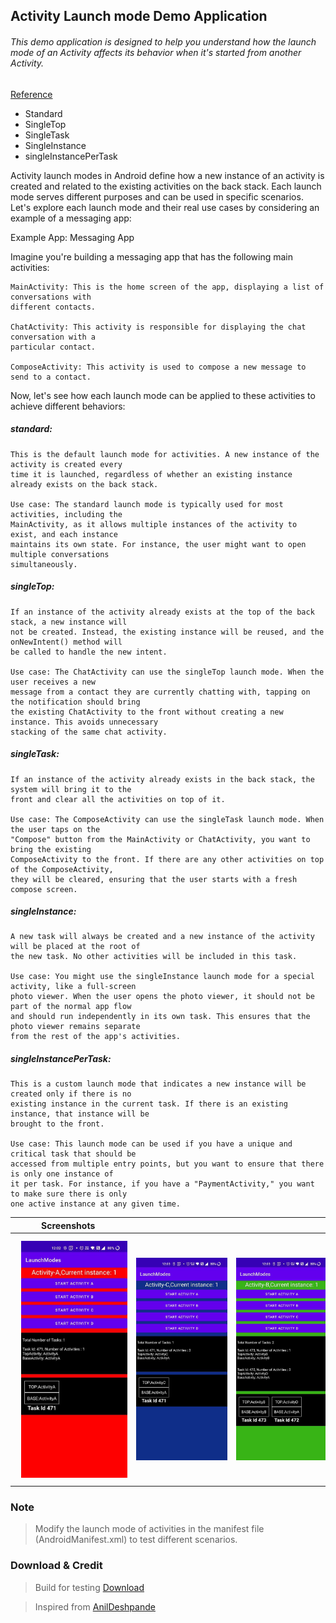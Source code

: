 ## Activity Launch mode Demo Application

###### This demo application is designed to help you understand how the launch mode of an Activity affects its behavior when it's started from another Activity.

 [Reference](https://developer.android.com/guide/topics/manifest/activity-element#lmode)

 * Standard
 * SingleTop
 * SingleTask
 * SingleInstance
 * singleInstancePerTask

Activity launch modes in Android define how a new instance of an activity is created and related to the existing activities on the back stack. Each launch mode serves different purposes and can be used in specific scenarios. Let's explore each launch mode and their real use cases by considering an example of a messaging app:

Example App: Messaging App

Imagine you're building a messaging app that has the following main activities:

    MainActivity: This is the home screen of the app, displaying a list of conversations with 
    different contacts.

    ChatActivity: This activity is responsible for displaying the chat conversation with a 
    particular contact.

    ComposeActivity: This activity is used to compose a new message to send to a contact.

Now, let's see how each launch mode can be applied to these activities to achieve different behaviors:

##### standard:

    This is the default launch mode for activities. A new instance of the activity is created every
    time it is launched, regardless of whether an existing instance already exists on the back stack.

    Use case: The standard launch mode is typically used for most activities, including the 
    MainActivity, as it allows multiple instances of the activity to exist, and each instance 
    maintains its own state. For instance, the user might want to open multiple conversations 
    simultaneously.

##### singleTop:

    If an instance of the activity already exists at the top of the back stack, a new instance will
    not be created. Instead, the existing instance will be reused, and the onNewIntent() method will
    be called to handle the new intent.

    Use case: The ChatActivity can use the singleTop launch mode. When the user receives a new 
    message from a contact they are currently chatting with, tapping on the notification should bring
    the existing ChatActivity to the front without creating a new instance. This avoids unnecessary 
    stacking of the same chat activity.

##### singleTask:

    If an instance of the activity already exists in the back stack, the system will bring it to the
    front and clear all the activities on top of it.

    Use case: The ComposeActivity can use the singleTask launch mode. When the user taps on the 
    "Compose" button from the MainActivity or ChatActivity, you want to bring the existing 
    ComposeActivity to the front. If there are any other activities on top of the ComposeActivity, 
    they will be cleared, ensuring that the user starts with a fresh compose screen.

##### singleInstance:

    A new task will always be created and a new instance of the activity will be placed at the root of
    the new task. No other activities will be included in this task.

    Use case: You might use the singleInstance launch mode for a special activity, like a full-screen
    photo viewer. When the user opens the photo viewer, it should not be part of the normal app flow 
    and should run independently in its own task. This ensures that the photo viewer remains separate 
    from the rest of the app's activities.

##### singleInstancePerTask:

    This is a custom launch mode that indicates a new instance will be created only if there is no 
    existing instance in the current task. If there is an existing instance, that instance will be
    brought to the front.

    Use case: This launch mode can be used if you have a unique and critical task that should be 
    accessed from multiple entry points, but you want to ensure that there is only one instance of
    it per task. For instance, if you have a "PaymentActivity," you want to make sure there is only
    one active instance at any given time.

| Screenshots                                                                      |                                                                                    |                                                                                    |
|----------------------------------------------------------------------------------|------------------------------------------------------------------------------------|------------------------------------------------------------------------------------|
| <img src="/screenshots/1.JPEG" align="left" width="200" hspace="10" vspace="10"> | <img src="/screenshots/2.JPEG" align="center" width="200" hspace="10" vspace="10"> | <img src="/screenshots/3.JPEG" align="center" width="200" hspace="10" vspace="10"> |

### Note

> Modify the launch mode of activities in the manifest file (AndroidManifest.xml) to test different scenarios.

### Download & Credit

> Build for testing
<a href="/apk/launch-mode-app-debug.apk" title="Download" download>Download</a>

> Inspired from
<a href="https://github.com/AnilDeshpande/ActivityLauchModesDemo" title="AnilDeshpande">AnilDeshpande</a>